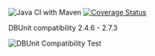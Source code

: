 
![Java CI with Maven](https://github.com/link-intersystems/dbunit-extensions/workflows/Java%20CI%20with%20Maven/badge.svg)
[![Coverage Status](https://coveralls.io/repos/github/link-intersystems/dbunit-extensions/badge.svg?branch=master)](https://coveralls.io/github/link-intersystems/dbunit-extensions?branch=master)


DBUnit compatibility 2.4.6 - 2.7.3

![DBUnit Compatibility Test](https://github.com/link-intersystems/dbunit-extensions/workflows/DBUnit%20Compatibility%20Tests/badge.svg)
